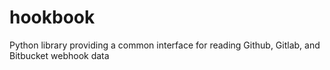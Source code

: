 # hookbook
Python library providing a common interface for reading Github, Gitlab, and Bitbucket webhook data
